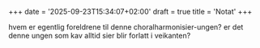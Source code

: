 +++
date = '2025-09-23T15:34:07+02:00'
draft = true
title = 'Notat'
+++

hvem er egentlig foreldrene til denne choralharmonisier-ungen? er det denne ungen som kav alltid sier blir forlatt i veikanten?